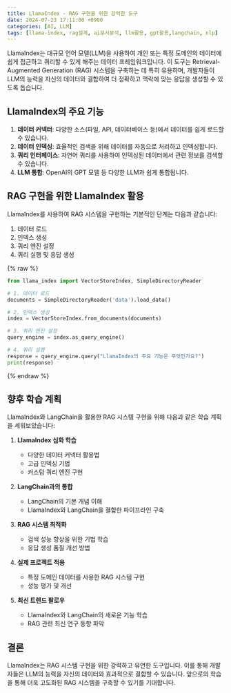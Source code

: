```yaml
---
title: LlamaIndex - RAG 구현을 위한 강력한 도구
date: 2024-07-23 17:11:00 +0900
categories: [AI, LLM]
tags: [llama-index, rag설계, ai문서분석, llm활용, gpt활용,langchain, nlp]
---
```


LlamaIndex는 대규모 언어 모델(LLM)을 사용하여 개인 또는 특정 도메인의 데이터에 쉽게 접근하고 쿼리할 수 있게 해주는 데이터 프레임워크입니다. 이 도구는 Retrieval-Augmented Generation (RAG) 시스템을 구축하는 데 특히 유용하며, 개발자들이 LLM의 능력을 자신의 데이터와 결합하여 더 정확하고 맥락에 맞는 응답을 생성할 수 있도록 돕습니다.

## LlamaIndex의 주요 기능

1. **데이터 커넥터**: 다양한 소스(파일, API, 데이터베이스 등)에서 데이터를 쉽게 로드할 수 있습니다.
2. **데이터 인덱싱**: 효율적인 검색을 위해 데이터를 자동으로 처리하고 인덱싱합니다.
3. **쿼리 인터페이스**: 자연어 쿼리를 사용하여 인덱싱된 데이터에서 관련 정보를 검색할 수 있습니다.
4. **LLM 통합**: OpenAI의 GPT 모델 등 다양한 LLM과 쉽게 통합됩니다.

## RAG 구현을 위한 LlamaIndex 활용

LlamaIndex를 사용하여 RAG 시스템을 구현하는 기본적인 단계는 다음과 같습니다:

1. 데이터 로드
2. 인덱스 생성
3. 쿼리 엔진 설정
4. 쿼리 실행 및 응답 생성

{% raw %}

```python
from llama_index import VectorStoreIndex, SimpleDirectoryReader

# 1. 데이터 로드
documents = SimpleDirectoryReader('data').load_data()

# 2. 인덱스 생성
index = VectorStoreIndex.from_documents(documents)

# 3. 쿼리 엔진 설정
query_engine = index.as_query_engine()

# 4. 쿼리 실행
response = query_engine.query("LlamaIndex의 주요 기능은 무엇인가요?")
print(response)
```

{% endraw %}

## 향후 학습 계획

LlamaIndex와 LangChain을 활용한 RAG 시스템 구현을 위해 다음과 같은 학습 계획을 세워보았습니다:

1. **LlamaIndex 심화 학습**

   - 다양한 데이터 커넥터 활용법
   - 고급 인덱싱 기법
   - 커스텀 쿼리 엔진 구현

2. **LangChain과의 통합**

   - LangChain의 기본 개념 이해
   - LlamaIndex와 LangChain을 결합한 파이프라인 구축

3. **RAG 시스템 최적화**

   - 검색 성능 향상을 위한 기법 학습
   - 응답 생성 품질 개선 방법

4. **실제 프로젝트 적용**

   - 특정 도메인 데이터를 사용한 RAG 시스템 구현
   - 성능 평가 및 개선

5. **최신 트렌드 팔로우**
   - LlamaIndex와 LangChain의 새로운 기능 학습
   - RAG 관련 최신 연구 동향 파악

## 결론

LlamaIndex는 RAG 시스템 구현을 위한 강력하고 유연한 도구입니다. 이를 통해 개발자들은 LLM의 능력을 자신의 데이터와 효과적으로 결합할 수 있습니다. 앞으로의 학습을 통해 더욱 고도화된 RAG 시스템을 구축할 수 있기를 기대합니다.

<!-- TODO: RAG 시스템의 실제 사용 사례 추가 -->
<!-- NOTE: 코드 예제는 필요에 따라 업데이트할 것 -->
